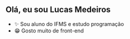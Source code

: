 ## Olá, eu sou Lucas Medeiros

- ✨ Sou aluno do IFMS e estudo programação
- 😁 Gosto muito de front-end
